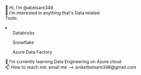 👋 Hi, I’m @abelsare348</br>
👀 I’m interested in anything that's Data related </br>
Tools: </n>
<li><ol>Databricks</ol><ol>Snowflake</ol><ol>Azure Data Factory</ol>
🌱 I’m currently learning Data Engineering on Azure cloud</br>
📫 How to reach me: email me --> aniketbelsare348@gmail.com</br>
